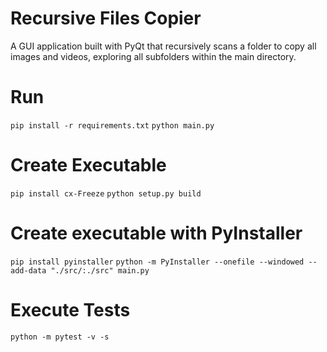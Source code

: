 # Recursive Files Copier

A GUI application built with PyQt that recursively scans a folder to copy all images and videos, exploring all subfolders within the main directory.

# Run

`pip install -r requirements.txt`
`python main.py`

# Create Executable

`pip install cx-Freeze`
`python setup.py build`

# Create executable with PyInstaller

`pip install pyinstaller`
`python -m PyInstaller --onefile --windowed --add-data "./src/:./src" main.py`

# Execute Tests

`python -m pytest -v -s`
